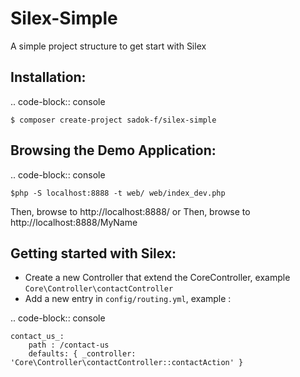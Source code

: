 # Silex-Simple
A simple project structure to get start with Silex


Installation:
-------------
.. code-block:: console

    $ composer create-project sadok-f/silex-simple

Browsing the Demo Application:
------------------------------
.. code-block:: console

    $php -S localhost:8888 -t web/ web/index_dev.php

Then, browse to http://localhost:8888/ or Then, browse to http://localhost:8888/MyName


Getting started with Silex:
---------------------------

* Create a new Controller that extend the CoreController, example `Core\Controller\contactController`
* Add a new entry in `config/routing.yml`, example :

.. code-block:: console

    contact_us_:
        path : /contact-us
        defaults: { _controller: 'Core\Controller\contactController::contactAction' }
